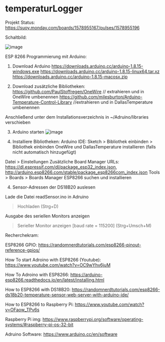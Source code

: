 # temperaturLogger
Projekt Status: https://suoy.monday.com/boards/1578955167/pulses/1578955196


Schaltbild:

![image](https://user-images.githubusercontent.com/86537226/129707013-428c15ba-4fd0-421d-99a0-32ec8f4c69ab.png)


ESP 8266 Programmierung mit Arduino:

1. Download Arduino
https://downloads.arduino.cc/arduino-1.8.15-windows.exe
https://downloads.arduino.cc/arduino-1.8.15-linux64.tar.xz
https://downloads.arduino.cc/arduino-1.8.15-macosx.zip

2. Download zusätzliche Bibliotheken:
https://github.com/PaulStoffregen/OneWire // extrahieren und in OneWire umbenennen
https://github.com/milesburton/Arduino-Temperature-Control-Library //extrahieren und in DallasTemperature umbenennen

Anschließend unter dem Installationsverzeichnis in ~/Adruino/libraries verschieben

3. Arduino starten
![image](https://user-images.githubusercontent.com/86537226/129705830-07318ac6-7e52-4e57-8612-ad9d7fe4927f.png)

4. Installiere Bibliotheken:
Arduino IDE:
Sketch > Bibliothek einbinden > Bibliothek einbinden
OneWire und DallasTemperature installieren (falls nicht automatisch hinzugefügt)

Datei > Einstellungen
Zusätzliche Board Manager URLs: https://dl.espressif.com/dl/package_esp32_index.json, http://arduino.esp8266.com/stable/package_esp8266com_index.json
Tools > Boards > Boards Manager
ESP8266 suchen und installieren


4. Sensor-Adressen der DS18B20 auslesen

Lade die Datei readSensor.ino in Adruino
> Hochladen (Strg+D)

Ausgabe des seriellen Monitors anzeigen
> Serieller Monitor anzeigen [baud rate = 115200] (Strg+Umsch+M)






Recherchekram:

ESP8266 GPIO:
https://randomnerdtutorials.com/esp8266-pinout-reference-gpios/

How To start Adroino with ESP8266 (Youtube): 
https://www.youtube.com/watch?v=OC9wYhv6juM

How To Adroino with ESP8266:
https://arduino-esp8266.readthedocs.io/en/latest/installing.html

How to ESP8266 with DS18B20:
https://randomnerdtutorials.com/esp8266-ds18b20-temperature-sensor-web-server-with-arduino-ide/

How to ESP8266 to Raspberry Pi:
https://www.youtube.com/watch?v=OFaow_TPv6s

Raspberry Pi img:
https://www.raspberrypi.org/software/operating-systems/#raspberry-pi-os-32-bit

Adruino Software:
https://www.arduino.cc/en/software


